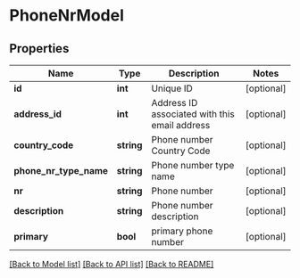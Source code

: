 # PhoneNrModel

## Properties
Name | Type | Description | Notes
------------ | ------------- | ------------- | -------------
**id** | **int** | Unique ID | [optional] 
**address_id** | **int** | Address ID associated with this email address | [optional] 
**country_code** | **string** | Phone number Country Code | [optional] 
**phone_nr_type_name** | **string** | Phone number type name | [optional] 
**nr** | **string** | Phone number | [optional] 
**description** | **string** | Phone number description | [optional] 
**primary** | **bool** | primary phone number | [optional] 

[[Back to Model list]](../README.md#documentation-for-models) [[Back to API list]](../README.md#documentation-for-api-endpoints) [[Back to README]](../README.md)


